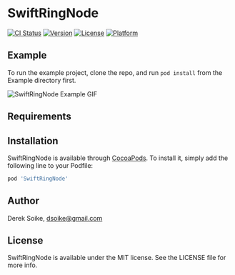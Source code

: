 # SwiftRingNode

[![CI Status](https://img.shields.io/travis/dsoike/SwiftRingNode.svg?style=flat)](https://travis-ci.org/dsoike/SwiftRingNode)
[![Version](https://img.shields.io/cocoapods/v/SwiftRingNode.svg?style=flat)](https://cocoapods.org/pods/SwiftRingNode)
[![License](https://img.shields.io/cocoapods/l/SwiftRingNode.svg?style=flat)](https://cocoapods.org/pods/SwiftRingNode)
[![Platform](https://img.shields.io/cocoapods/p/SwiftRingNode.svg?style=flat)](https://cocoapods.org/pods/SwiftRingNode)

## Example

To run the example project, clone the repo, and run `pod install` from the Example directory first.

![SwiftRingNode Example GIF](https://github.com/dsoike/SwiftRingNode/wiki/assets/swift_ring_node.gif)

## Requirements

## Installation

SwiftRingNode is available through [CocoaPods](https://cocoapods.org). To install
it, simply add the following line to your Podfile:

```ruby
pod 'SwiftRingNode'
```

## Author

Derek Soike, dsoike@gmail.com

## License

SwiftRingNode is available under the MIT license. See the LICENSE file for more info.
